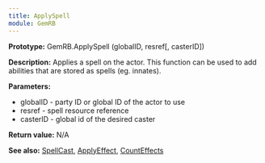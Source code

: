 ```yaml
---
title: ApplySpell
module: GemRB
---
```


**Prototype:** GemRB.ApplySpell (globalID, resref[, casterID])

**Description:** Applies a spell on the actor. 
This function can be used to add abilities that are stored as spells 
(eg. innates).

**Parameters:**
  * globalID - party ID or global ID of the actor to use
  * resref   - spell resource reference
  * casterID - global id of the desired caster

**Return value:** N/A

**See also:** [SpellCast](SpellCast.md), [ApplyEffect](ApplyEffect.md), [CountEffects](CountEffects.md)

